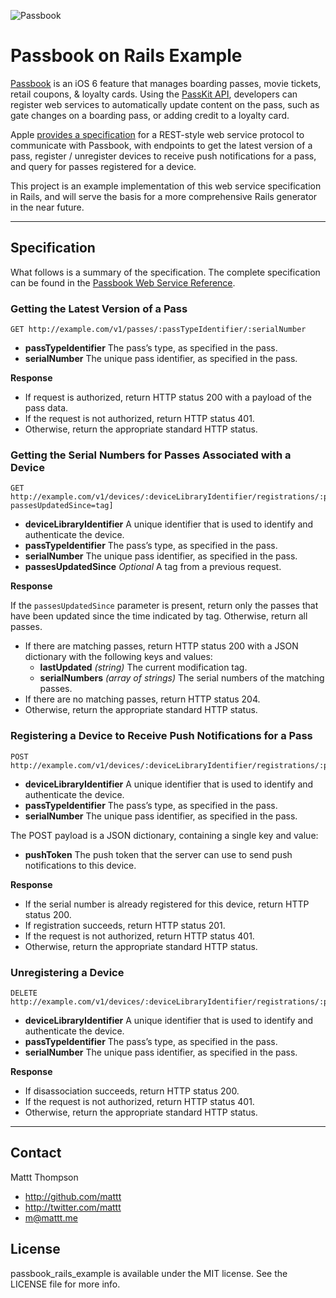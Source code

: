 ![Passbook](http://cl.ly/JPjc/title_passbook.png)

# Passbook on Rails Example

[Passbook](http://www.apple.com/ios/whats-new/#passbook) is an iOS 6 feature that manages boarding passes, movie tickets, retail coupons, & loyalty cards. Using the [PassKit API](https://developer.apple.com/library/prerelease/ios/#documentation/UserExperience/Reference/PassKit_Framework/_index.html), developers can register web services to automatically update content on the pass, such as gate changes on a boarding pass, or adding credit to a loyalty card.

Apple [provides a specification](https://developer.apple.com/library/prerelease/ios/#documentation/PassKit/Reference/PassKit_WebService/WebService.html) for a REST-style web service protocol to communicate with Passbook, with endpoints to get the latest version of a pass, register / unregister devices to receive push notifications for a pass, and query for passes registered for a device.

This project is an example implementation of this web service specification in Rails, and will serve the basis for a more comprehensive Rails generator in the near future.

---

## Specification

What follows is a summary of the specification. The complete specification can be found in the [Passbook Web Service Reference](https://developer.apple.com/library/prerelease/ios/#documentation/PassKit/Reference/PassKit_WebService/WebService.html).

### Getting the Latest Version of a Pass

```
GET http://example.com/v1/passes/:passTypeIdentifier/:serialNumber
```

- **passTypeIdentifier** The pass’s type, as specified in the pass.
- **serialNumber** The unique pass identifier, as specified in the pass.

**Response**

- If request is authorized, return HTTP status 200 with a payload of the pass data.
- If the request is not authorized, return HTTP status 401.
- Otherwise, return the appropriate standard HTTP status.

### Getting the Serial Numbers for Passes Associated with a Device

```
GET http://example.com/v1/devices/:deviceLibraryIdentifier/registrations/:passTypeIdentifier[?passesUpdatedSince=tag]
```

- **deviceLibraryIdentifier** A unique identifier that is used to identify and authenticate the device.
- **passTypeIdentifier** The pass’s type, as specified in the pass.
- **serialNumber** The unique pass identifier, as specified in the pass.
- **passesUpdatedSince** _Optional_ A tag from a previous request. 

**Response**

If the `passesUpdatedSince` parameter is present, return only the passes that have been updated since the time indicated by tag. Otherwise, return all passes.

- If there are matching passes, return HTTP status 200 with a JSON dictionary with the following keys and values:
    - **lastUpdated** _(string)_ The current modification tag.
    - **serialNumbers** _(array of strings)_ The serial numbers of the matching passes.
- If there are no matching passes, return HTTP status 204.
- Otherwise, return the appropriate standard HTTP status.

### Registering a Device to Receive Push Notifications for a Pass

```
POST http://example.com/v1/devices/:deviceLibraryIdentifier/registrations/:passTypeIdentifier/:serialNumber
```

- **deviceLibraryIdentifier** A unique identifier that is used to identify and authenticate the device.
- **passTypeIdentifier** The pass’s type, as specified in the pass.
- **serialNumber** The unique pass identifier, as specified in the pass.

The POST payload is a JSON dictionary, containing a single key and value:

- **pushToken** The push token that the server can use to send push notifications to this device.

**Response**

- If the serial number is already registered for this device, return HTTP status 200.
- If registration succeeds, return HTTP status 201.
- If the request is not authorized, return HTTP status 401.
- Otherwise, return the appropriate standard HTTP status.

### Unregistering a Device

```
DELETE http://example.com/v1/devices/:deviceLibraryIdentifier/registrations/:passTypeIdentifier/:serialNumber
```

- **deviceLibraryIdentifier** A unique identifier that is used to identify and authenticate the device.
- **passTypeIdentifier** The pass’s type, as specified in the pass.
- **serialNumber** The unique pass identifier, as specified in the pass.

**Response**

- If disassociation succeeds, return HTTP status 200.
- If the request is not authorized, return HTTP status 401.
- Otherwise, return the appropriate standard HTTP status.

---

## Contact

Mattt Thompson

- http://github.com/mattt
- http://twitter.com/mattt
- m@mattt.me

## License

passbook_rails_example is available under the MIT license. See the LICENSE file for more info.

